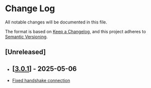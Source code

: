 # Change Log

All notable changes will be documented in this file.

The format is based on [Keep a Changelog](https://keepachangelog.com/en/1.0.0/),
and this project adheres to [Semantic Versioning](https://semver.org/spec/v2.0.0.html).

## [Unreleased]

- ## [[3.0.1](https://github.com/multiversx/mx-sdk-js-webview-provider/pull/24)] - 2025-05-06

- [Fixed handshake connection](https://github.com/multiversx/mx-sdk-js-webview-provider/pull/23)

